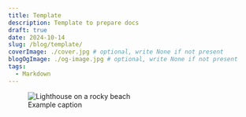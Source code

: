 ```yaml
---
title: Template
description: Template to prepare docs
draft: true
date: 2024-10-14
slug: /blog/template/
coverImage: ./cover.jpg # optional, write None if not present
blogOgImage: ./og-image.jpg # optional, write None if not present
tags:
  - Markdown
---
```


<figure>
  <img alt="Lighthouse on a rocky beach" src="" />
  <figcaption class="photo-caption">
    Example caption
  </figcaption>
</figure>
